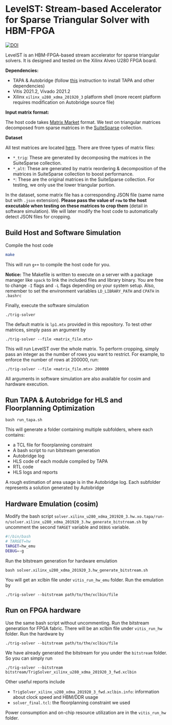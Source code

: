 # LevelST: Stream-based Accelerator for Sparse Triangular Solver with HBM-FPGA

[![DOI](https://zenodo.org/badge/599503718.svg)](https://zenodo.org/doi/10.5281/zenodo.10278197)

LevelST is an HBM-FPGA-based stream accelerator for sparse triangular solvers. It is designed and tested on the Xilinx Alveo U280 FPGA board.

**Dependencies:**

- TAPA & Autobridge (follow [this](https://tapa.readthedocs.io/en/release/installation.html) instruction to install TAPA and other dependencies)
- Vitis 2021.2, Vivado 2021.2
- Xilinx `xilinx_u280_xdma_201920_3` platform shell (more recent platform requires modification on Autobridge source file)

**Input matrix format:**

The host code takes [Matrix Market](https://math.nist.gov/MatrixMarket/formats.html) format. We test on triangular matrices decomposed from sparse matrices in the [SuiteSparse](https://sparse.tamu.edu) collection. 

**Dataset**

All test matrices are located [here](https://doi.org/10.5281/zenodo.10420254). There are three types of matrix files:
- `*_trig`: These are generated by decomposing the matrices in the SuiteSparse collection.
- `*_alt`: These are generated by matrix reordering & decomposition of the matrices in SuiteSparse collection to boost performance.
- `*`: These are the original matrices in the SuiteSparse collection. For testing, we only use the lower triangular portion.

In the dataset, some matrix file has a corresponding JSON file (same name but with `.json` extension). **Please pass the value of `row` to the host executable when testing on these matrices to crop them** (detail in software simulation). We will later modify the host code to automatically detect JSON files for cropping.

## Build Host and Software Simulation

Compile the host code

```bash
make
```
This will run `g++` to compile the host code for you.

**Notice:** The Makefile is written to execute on a server with a package manager like `spack` to link the included files and library binary. You are free to change `-I` flags and `-L` flags depending on your system setup. Also, remember to set the environment variables `LD_LIBRARY_PATH` and `CPATH` in `.bashrc`

Finally, execute the software simulation
```
./trig-solver
```
The default matrix is `lp1.mtx` provided in this repository. To test other matrices, simply pass an argument by
```
./trig-solver --file <matrix_file.mtx>
```
This will run LevelST over the whole matrix. To perform cropping, simply pass an integer as the number of rows you want to restrict. For example, to enforce the number of rows at 200000, run:
```
./trig-solver --file <matrix_file.mtx> 200000
```
All arguments in software simulation are also available for cosim and hardware execution.

## Run TAPA & Autobridge for HLS and Floorplanning Optimization

```
bash run_tapa.sh
```

This will generate a folder containing multiple subfolders, where each contains:

- a TCL file for floorplanning constraint
- A bash script to run bitstream generation
- Autobridge log
- HLS code of each module compiled by TAPA
- RTL code
- HLS logs and reports

A rough estimation of area usage is in the Autobridge log. Each subfolder represents a solution generated by Autobridge

## Hardware Emulation (cosim)

Modify the bash script `solver.xilinx_u280_xdma_201920_3.hw.xo.tapa/run-n/solver.xilinx_u280_xdma_201920_3.hw_generate_bitstream.sh` by uncomment the second `TARGET` variable and `DEBUG` variable.

```bash
#!/bin/bash
# TARGET=hw
TARGET=hw_emu
DEBUG=-g
```

Run the bitstream generation for hardware emulation

```
bash solver.xilinx_u280_xdma_201920_3.hw_generate_bitstream.sh
```
You will get an xclbin file under `vitis_run_hw_emu` folder. Run the emulation by

```
./trig-solver --bitstream path/to/the/xclbin/file
```

## Run on FPGA hardware
Use the same bash script without uncommenting. Run the bitstream generation for FPGA fabric. There will be an xclbin file under `vitis_run_hw` folder. Run the hardware by
```
./trig-solver --bitstream path/to/the/xclbin/file
```

We have already generated the bitstream for you under the `bitstream` folder. So you can simply run
```
./trig-solver --bitstream bitstream/TrigSolver_xilinx_u280_xdma_201920_3_fwd.xclbin
```

Other useful reports include

- `TrigSolver_xilinx_u280_xdma_201920_3_fwd.xclbin.info`: information about clock speed and HBM/DDR usage
- `solver_final.tcl`: the floorplanning constraint we used

Power consumption and on-chip resource utilization are in the `vitis_run_hw` folder.
